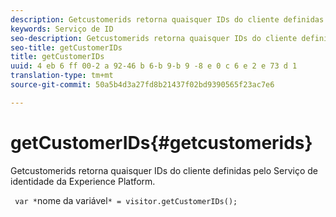 ```yaml
---
description: Getcustomerids retorna quaisquer IDs do cliente definidas pelo Serviço de identidade da Experience Platform.
keywords: Serviço de ID
seo-description: Getcustomerids retorna quaisquer IDs do cliente definidas pelo Serviço de identidade da Experience Platform.
seo-title: getCustomerIDs
title: getCustomerIDs
uuid: 4 eb 6 ff 00-2 a 92-46 b 6-b 9-b 9 -8 e 0 c 6 e 2 e 73 d 1
translation-type: tm+mt
source-git-commit: 50a5b4d3a27fd8b21437f02bd9390565f23ac7e6

---
```



# getCustomerIDs{#getcustomerids}

Getcustomerids retorna quaisquer IDs do cliente definidas pelo Serviço de identidade da Experience Platform.

<!--
Is there anything else we can say about this??
-->

` var *`nome da variável`* = visitor.getCustomerIDs();`
